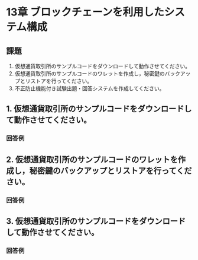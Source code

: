 # 13章 ブロックチェーンを利用したシステム構成

## 課題
1. 仮想通貨取引所のサンプルコードをダウンロードして動作させてください。
1. 仮想通貨取引所のサンプルコードのワレットを作成し，秘密鍵のバックアップとリストアを行ってください。
1. 不正防止機能付き試験出題・回答システムを作成してください。

## 1. 仮想通貨取引所のサンプルコードをダウンロードして動作させてください。

### 回答例

## 2. 仮想通貨取引所のサンプルコードのワレットを作成し，秘密鍵のバックアップとリストアを行ってください。

### 回答例

## 3. 仮想通貨取引所のサンプルコードをダウンロードして動作させてください。

### 回答例

